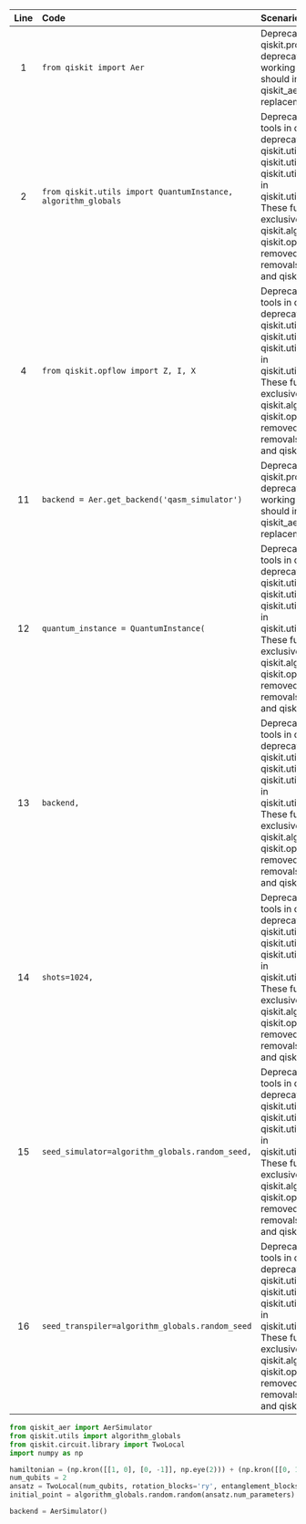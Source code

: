 | Line | Code | Scenario | Reference | Artifact | Refactoring |
| :--: | :--- | :------- | :-------: | :------- | :---------- |
| 1 | `from qiskit import Aer` | Deprecation -> Importing from qiskit.providers.aer is deprecated and will stop working in Qiskit 1.0. You should instead import from qiskit_aer, which is a drop-in replacement. | qrn_notax_ddbb-548acfe8-db26-45b7-ab5c-c637c63ee4b0 | qiskit.Aer | `from qiskit_aer import Aer` |
| 2 | `from qiskit.utils import QuantumInstance, algorithm_globals` | Deprecation -> The following tools in qiskit.utils have been deprecated: Utils in qiskit.utils.arithmetic Utils in qiskit.utils.circuit_utils Utils in qiskit.utils.entangler_map Utils in qiskit.utils.name_unnamed_args These functions were used exclusively in the context of qiskit.algorithms and qiskit.opflow, and will be removed following the removals of qiskit.algorithms and qiskit.opflow in Qiskit 1.0. | qrn_notax_ddbb-86365b6b-cadf-4648-9399-b34d06c20ecd | QuantumInstance, algorithm_globals | `from qiskit.utils import algorithm_globals` |
| 4 | `from qiskit.opflow import Z, I, X` | Deprecation -> The following tools in qiskit.utils have been deprecated: Utils in qiskit.utils.arithmetic Utils in qiskit.utils.circuit_utils Utils in qiskit.utils.entangler_map Utils in qiskit.utils.name_unnamed_args These functions were used exclusively in the context of qiskit.algorithms and qiskit.opflow, and will be removed following the removals of qiskit.algorithms and qiskit.opflow in Qiskit 1.0. | qrn_notax_ddbb-86365b6b-cadf-4648-9399-b34d06c20ecd | qiskit.opflow | |
| 11 | `backend = Aer.get_backend('qasm_simulator')` | Deprecation -> Importing from qiskit.providers.aer is deprecated and will stop working in Qiskit 1.0. You should instead import from qiskit_aer, which is a drop-in replacement. | qrn_notax_ddbb-548acfe8-db26-45b7-ab5c-c637c63ee4b0 | Aer.get_backend | `backend = AerSimulator()` |
| 12 | `quantum_instance = QuantumInstance(` | Deprecation -> The following tools in qiskit.utils have been deprecated: Utils in qiskit.utils.arithmetic Utils in qiskit.utils.circuit_utils Utils in qiskit.utils.entangler_map Utils in qiskit.utils.name_unnamed_args These functions were used exclusively in the context of qiskit.algorithms and qiskit.opflow, and will be removed following the removals of qiskit.algorithms and qiskit.opflow in Qiskit 1.0. | qrn_notax_ddbb-86365b6b-cadf-4648-9399-b34d06c20ecd | QuantumInstance | |
| 13 | `backend,` | Deprecation -> The following tools in qiskit.utils have been deprecated: Utils in qiskit.utils.arithmetic Utils in qiskit.utils.circuit_utils Utils in qiskit.utils.entangler_map Utils in qiskit.utils.name_unnamed_args These functions were used exclusively in the context of qiskit.algorithms and qiskit.opflow, and will be removed following the removals of qiskit.algorithms and qiskit.opflow in Qiskit 1.0. | qrn_notax_ddbb-86365b6b-cadf-4648-9399-b34d06c20ecd | backend | |
| 14 | `shots=1024,` | Deprecation -> The following tools in qiskit.utils have been deprecated: Utils in qiskit.utils.arithmetic Utils in qiskit.utils.circuit_utils Utils in qiskit.utils.entangler_map Utils in qiskit.utils.name_unnamed_args These functions were used exclusively in the context of qiskit.algorithms and qiskit.opflow, and will be removed following the removals of qiskit.algorithms and qiskit.opflow in Qiskit 1.0. | qrn_notax_ddbb-86365b6b-cadf-4648-9399-b34d06c20ecd | shots | |
| 15 | `seed_simulator=algorithm_globals.random_seed,` | Deprecation -> The following tools in qiskit.utils have been deprecated: Utils in qiskit.utils.arithmetic Utils in qiskit.utils.circuit_utils Utils in qiskit.utils.entangler_map Utils in qiskit.utils.name_unnamed_args These functions were used exclusively in the context of qiskit.algorithms and qiskit.opflow, and will be removed following the removals of qiskit.algorithms and qiskit.opflow in Qiskit 1.0. | qrn_notax_ddbb-86365b6b-cadf-4648-9399-b34d06c20ecd | seed_simulator | |
| 16 | `seed_transpiler=algorithm_globals.random_seed` | Deprecation -> The following tools in qiskit.utils have been deprecated: Utils in qiskit.utils.arithmetic Utils in qiskit.utils.circuit_utils Utils in qiskit.utils.entangler_map Utils in qiskit.utils.name_unnamed_args These functions were used exclusively in the context of qiskit.algorithms and qiskit.opflow, and will be removed following the removals of qiskit.algorithms and qiskit.opflow in Qiskit 1.0. | qrn_notax_ddbb-86365b6b-cadf-4648-9399-b34d06c20ecd | seed_transpiler | |

```python
from qiskit_aer import AerSimulator
from qiskit.utils import algorithm_globals
from qiskit.circuit.library import TwoLocal
import numpy as np

hamiltonian = (np.kron([[1, 0], [0, -1]], np.eye(2))) + (np.kron([[0, 1], [1, 0]], [[0, 1], [1, 0]]))
num_qubits = 2
ansatz = TwoLocal(num_qubits, rotation_blocks='ry', entanglement_blocks='cz', reps=1)
initial_point = algorithm_globals.random.random(ansatz.num_parameters)

backend = AerSimulator()

```